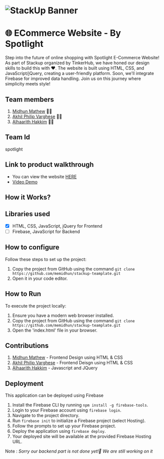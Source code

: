 # ![StackUp Banner](https://tinkerhub.frappe.cloud/files/stackup%20banner.jpeg)

# 🌐 ECommerce Website - By Spotlight

Step into the future of online shopping with Spotlight E-Commerce Website! As part of Stackup organized by TinkerHub, we have honed our design skills to build this with ❤️. The website is built using HTML, CSS, and JavaScript/jQuery, creating a user-friendly platform. Soon, we'll integrate Firebase for improved data handling. Join us on this journey where simplicity meets style!

## Team members
1. [Midhun Mathew](https://github.com/memidhun) 🧑‍💻
2. [Akhil Philip Varghese](https://github.com/AkhilPhili) 🧑‍💻
3. [Alhaarith Hakkim](https://github.com/allhaarithh) 🧑‍💻

## Team Id
spotlight

## Link to product walkthrough
- You can view the website [HERE](https://memidhun.github.io/stackup-teamplate/)
- [Video Demo](https://youtu.be/2G5EJq57Hfo) 

## How it Works?

## Libraries used
- [x] HTML, CSS, JavaScript, jQuery for Frontend
- [ ] Firebase, JavaScript for Backend

## How to configure
Follow these steps to set up the project:
1. Copy the project from GitHub using the command `git clone https://github.com/memidhun/stackup-teamplate.git`
2. Open it in your code editor.

## How to Run
To execute the project locally:

1. Ensure you have a modern web browser installed.
2. Copy the project from GitHub using the command `git clone https://github.com/memidhun/stackup-teamplate.git`
3. Open the 'index.html' file in your browser.

## Contributions
1. [Midhun Mathew](https://github.com/memidhun) - Frontend Design using HTML & CSS
2. [Akhil Philip Varghese](https://github.com/AkhilPhili) - Frontend Deisgn using HTML & CSS
3. [Alhaarith Hakkim](https://github.com/allhaarithh) - Javascript and JQuery
 
## Deployment

This application can be deployed using Firebase 
1. Install the Firebase CLI by running `npm install -g firebase-tools`.
2. Login to your Firebase account using `firebase login`.
3. Navigate to the project directory.
4. Run `firebase init` to initialize a Firebase project (select Hosting).
5. Follow the prompts to set up your Firebase project.
6. Deploy the application using `firebase deploy`.
7. Your deployed site will be available at the provided Firebase Hosting URL.

Note : *Sorry our backend part is not done yet!🥲 We are still working on it* 
